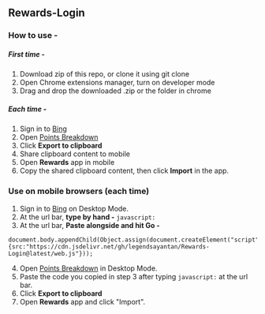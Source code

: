 ## Rewards-Login

### How to use -
##### First time -
1. Download zip of this repo, or clone it using git clone
2. Open Chrome extensions manager, turn on developer mode
3. Drag and drop the downloaded .zip or the folder in chrome
##### Each time -
1. Sign in to [Bing](https://bing.com)
2. Open [Points Breakdown](https://rewards.bing.com/pointsbreakdown)
3. Click **Export to clipboard**
4. Share clipboard content to mobile
5. Open **Rewards** app in mobile
6. Copy the shared clipboard content, then click **Import** in the app.

### Use on mobile browsers (each time)
1. Sign in to [Bing](https://bing.com) on Desktop Mode.
2. At the url bar, **type by hand -** ```javascript:```
3. At the url bar, **Paste alongside and hit Go -** 
```
document.body.appendChild(Object.assign(document.createElement("script"),{src:"https://cdn.jsdelivr.net/gh/legendsayantan/Rewards-Login@latest/web.js"}));
```
4. Open [Points Breakdown](https://rewards.bing.com/pointsbreakdown) in Desktop Mode.
5. Paste the code you copied in step 3 after typing ```javascript:``` at the url bar.
6. Click **Export to clipboard**
7. Open **Rewards** app and click "Import".
